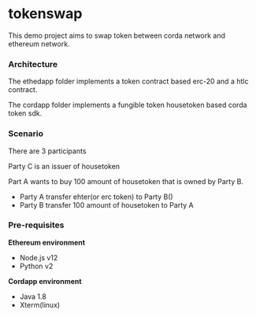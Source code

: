 # tokenswap

This demo project aims to swap token between corda network and ethereum network. 

### Architecture

The ethedapp folder implements a token contract based erc-20 and a htlc contract.

The cordapp folder implements a fungible token housetoken based corda token sdk.

### Scenario

There are 3 participants

Party C is an issuer of housetoken

Part A wants to buy 100 amount of housetoken that is owned by Party B.

- Party A transfer ehter(or erc token) to Party B()
- Party B transfer 100 amount of housetoken to Party A

### Pre-requisites

**Ethereum environment**

- Node.js v12
- Python v2

**Cordapp environment**

- Java 1.8
- Xterm(linux)




